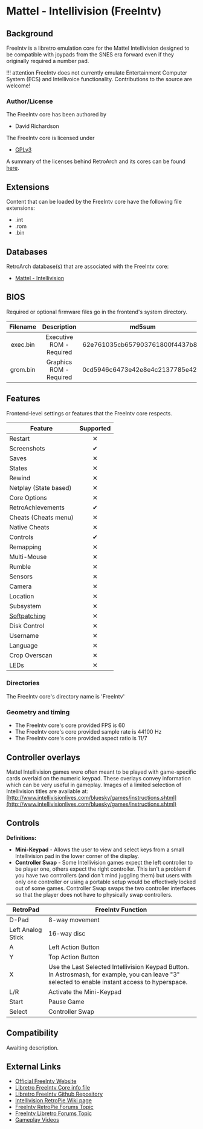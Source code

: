 # Mattel - Intellivision (FreeIntv)

## Background

FreeIntv is a libretro emulation core for the Mattel Intellivision designed to be compatible with joypads from the SNES era forward even if they originally required a number pad.

!!! attention
	FreeIntv does not currently emulate Entertainment Computer System (ECS) and Intellivoice functionality. Contributions to the source are welcome!

### Author/License

The FreeIntv core has been authored by

- David Richardson

The FreeIntv core is licensed under

- [GPLv3](https://github.com/libretro/FreeIntv/blob/master/LICENSE)

A summary of the licenses behind RetroArch and its cores can be found [here](../development/licenses.md).

## Extensions

Content that can be loaded by the FreeIntv core have the following file extensions:

- .int
- .rom
- .bin

## Databases

RetroArch database(s) that are associated with the FreeIntv core:

- [Mattel - Intellivision](https://github.com/libretro/libretro-database/blob/master/rdb/Mattel%20-%20Intellivision.rdb)

## BIOS

Required or optional firmware files go in the frontend's system directory.

| Filename   | Description              | md5sum                           |
|:----------:|:------------------------:|:--------------------------------:|
| exec.bin   | Executive ROM - Required | 62e761035cb657903761800f4437b8af |                               |
| grom.bin   | Graphics ROM - Required  | 0cd5946c6473e42e8e4c2137785e427f |                               |

## Features

Frontend-level settings or features that the FreeIntv core respects.

| Feature           | Supported |
|-------------------|:---------:|
| Restart           | ✕         |
| Screenshots       | ✔         |
| Saves             | ✕         |
| States            | ✕         |
| Rewind            | ✕         |
| Netplay (State based) | ✕         |
| Core Options      | ✕         |
| RetroAchievements | ✔         |
| Cheats (Cheats menu) | ✕         |
| Native Cheats     | ✕         |
| Controls          | ✔         |
| Remapping         | ✕         |
| Multi-Mouse       | ✕         |
| Rumble            | ✕         |
| Sensors           | ✕         |
| Camera            | ✕         |
| Location          | ✕         |
| Subsystem         | ✕         |
| [Softpatching](../guides/softpatching.md) | ✕         |
| Disk Control      | ✕         |
| Username          | ✕         |
| Language          | ✕         |
| Crop Overscan     | ✕         |
| LEDs              | ✕         |

### Directories

The FreeIntv core's directory name is 'FreeIntv'

### Geometry and timing

- The FreeIntv core's core provided FPS is 60
- The FreeIntv core's core provided sample rate is 44100 Hz
- The FreeIntv core's core provided aspect ratio is 11/7

## Controller overlays

Mattel Intellivision games were often meant to be played with game-specific cards overlaid on the numeric keypad. These overlays convey information which can be very useful in gameplay. Images of a limited selection of Intellivision titles are available at: [http://www.intellivisionlives.com/bluesky/games/instructions.shtml](http://www.intellivisionlives.com/bluesky/games/instructions.shtml)

## Controls

**Definitions:**

* **Mini-Keypad** - Allows the user to view and select keys from a small Intellivision pad in the lower corner of the display.
* **Controller Swap** - Some Intellivision games expect the left controller to be player one, others expect the right controller. This isn't a problem if you have two controllers (and don't mind juggling them) but users with only one controller or using a portable setup would be effectively locked out of some games. Controller Swap swaps the two controller interfaces so that the player does not have to physically swap controllers.

| RetroPad | FreeIntv Function |
| --- | --- |
| D-Pad| 8-way movement |
| Left Analog Stick | 16-way disc |
| A | Left Action Button |
| Y | Top Action Button |
| X | Use the Last Selected Intellivision Keypad Button. In Astrosmash, for example, you can leave "3" selected to enable instant access to hyperspace. |
| L/R | Activate the Mini-Keypad |
| Start | Pause Game |
| Select | Controller Swap |

## Compatibility

Awaiting description.

## External Links

- [Official FreeIntv Website](http://neocomputer.org/projects/freeintv/)
- [Libretro FreeIntv Core info file](https://github.com/libretro/libretro-super/blob/master/dist/info/freeintv_libretro.info)
- [Libretro FreeIntv Github Repository](https://github.com/libretro/FreeIntv)
- [Intellivision RetroPie Wiki page](https://github.com/RetroPie/RetroPie-Setup/wiki/Intellivision)
- [FreeIntv RetroPie Forums Topic](https://retropie.org.uk/forum/topic/15665/libretro-intellivision-emulator)
- [FreeIntv Libretro Forums Topic](https://forums.libretro.com/t/video-demonstration-of-the-new-freeintv-intellivision-core/14389)
- [Gameplay Videos](https://www.youtube.com/playlist?list=PLRbgg4gk_0Ie3IvIC1OLrsG-9qJ-RbP7r)